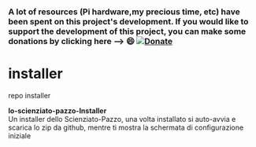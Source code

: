 ### **A lot of resources (Pi hardware,my precious time, etc) have been spent on this project's development. If you would like to support the development of this project, you can make some donations by clicking here --> :smile:** [![Donate](https://img.shields.io/badge/Donate-PayPal-green.svg)](https://www.paypal.com/donate/?hosted_button_id=HQ6KGF3PVSAPG)
# installer
repo installer

<b>lo-scienziato-pazzo-Installer</b><br>
Un installer dello Scienziato-Pazzo, una volta installato si auto-avvia e scarica lo zip da github, mentre ti mostra la schermata di configurazione iniziale<br>
